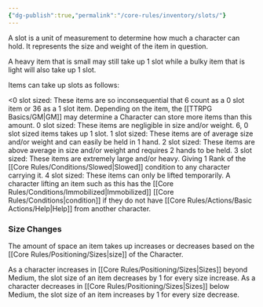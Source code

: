 ```yaml
---
{"dg-publish":true,"permalink":"/core-rules/inventory/slots/"}
---
```


A slot is a unit of measurement to determine how much a character can hold. It represents the size and weight of the item in question.

A heavy item that is small may still take up 1 slot while a bulky item that is light will also take up 1 slot.

Items can take up slots as follows:

<0 slot sized: These items are so inconsequential that 6 count as a 0 slot item or 36 as a 1 slot item. Depending on the item, the [[TTRPG Basics/GM\|GM]] may determine a Character can store more items than this amount.
0 slot sized: These items are negligible in size and/or weight. 6, 0 slot sized items takes up 1 slot.
1 slot sized: These items are of average size and/or weight and can easily be held in 1 hand.
2 slot sized: These items are above average in size and/or weight and requires 2 hands to be held.
3 slot sized: These items are extremely large and/or heavy. Giving 1 Rank of the [[Core Rules/Conditions/Slowed\|Slowed]] condition to any character carrying it.
4 slot sized: These items can only be lifted temporarily. A character lifting an item such as this has the [[Core Rules/Conditions/Immobilized\|Immobilized]] [[Core Rules/Conditions\|condition]] if they do not have [[Core Rules/Actions/Basic Actions/Help\|Help]] from another character.

### Size Changes
The amount of space an item takes up increases or decreases based on the [[Core Rules/Positioning/Sizes\|size]] of the Character.

As a character increases in [[Core Rules/Positioning/Sizes\|Sizes]] beyond Medium, the slot size of an item decreases by 1 for every size increase.
As a character decreases in [[Core Rules/Positioning/Sizes\|Sizes]] below Medium, the slot size of an item increases by 1 for every size decrease.